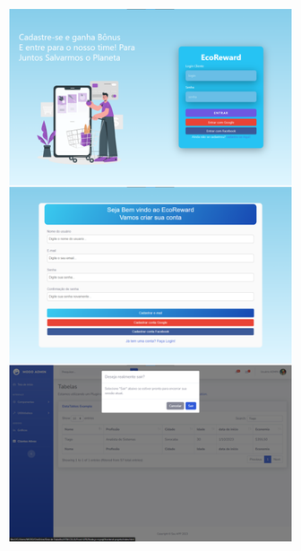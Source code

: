 ![App Ecoreward Upx](front-login-app.png)
![App Ecoreward Upx](front-cadastro-app.png)
![App Ecoreward Upx](database1-app.png)






